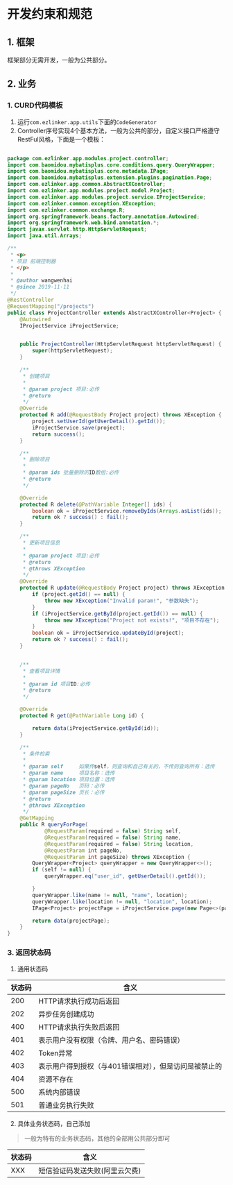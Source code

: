 # 开发约束和规范
## 1. 框架
框架部分无需开发，一般为公共部分。
## 2. 业务
### 1. CURD代码模板
1. 运行`com.ezlinker.app.utils`下面的`CodeGenerator`
2. Controller序号实现4个基本方法，一般为公共的部分，自定义接口严格遵守RestFul风格，下面是一个模板：
```java

package com.ezlinker.app.modules.project.controller;
import com.baomidou.mybatisplus.core.conditions.query.QueryWrapper;
import com.baomidou.mybatisplus.core.metadata.IPage;
import com.baomidou.mybatisplus.extension.plugins.pagination.Page;
import com.ezlinker.app.common.AbstractXController;
import com.ezlinker.app.modules.project.model.Project;
import com.ezlinker.app.modules.project.service.IProjectService;
import com.ezlinker.common.exception.XException;
import com.ezlinker.common.exchange.R;
import org.springframework.beans.factory.annotation.Autowired;
import org.springframework.web.bind.annotation.*;
import javax.servlet.http.HttpServletRequest;
import java.util.Arrays;

/**
 * <p>
 * 项目 前端控制器
 * </p>
 *
 * @author wangwenhai
 * @since 2019-11-11
 */
@RestController
@RequestMapping("/projects")
public class ProjectController extends AbstractXController<Project> {
    @Autowired
    IProjectService iProjectService;


    public ProjectController(HttpServletRequest httpServletRequest) {
        super(httpServletRequest);
    }

    /**
     * 创建项目
     *
     * @param project 项目:必传
     * @return
     */
    @Override
    protected R add(@RequestBody Project project) throws XException {
        project.setUserId(getUserDetail().getId());
        iProjectService.save(project);
        return success();
    }

    /**
     * 删除项目
     *
     * @param ids 批量删除的ID数组:必传
     * @return
     */

    @Override
    protected R delete(@PathVariable Integer[] ids) {
        boolean ok = iProjectService.removeByIds(Arrays.asList(ids));
        return ok ? success() : fail();
    }

    /**
     * 更新项目信息
     *
     * @param project 项目:必传
     * @return
     * @throws XException
     */
    @Override
    protected R update(@RequestBody Project project) throws XException {
        if (project.getId() == null) {
            throw new XException("Invalid param!", "参数缺失");
        }
        if (iProjectService.getById(project.getId()) == null) {
            throw new XException("Project not exists!", "项目不存在");
        }
        boolean ok = iProjectService.updateById(project);
        return ok ? success() : fail();
    }


    /**
     * 查看项目详情
     *
     * @param id 项目ID:必传
     * @return
     */

    @Override
    protected R get(@PathVariable Long id) {

        return data(iProjectService.getById(id));
    }

    /**
     * 条件检索
     *
     * @param self     如果传self，则查询和自己有关的，不传则查询所有：选传
     * @param name     项目名称：选传
     * @param location 项目位置：选传
     * @param pageNo   页码：必传
     * @param pageSize 页长：必传
     * @return
     * @throws XException
     */
    @GetMapping
    public R queryForPage(
            @RequestParam(required = false) String self,
            @RequestParam(required = false) String name,
            @RequestParam(required = false) String location,
            @RequestParam int pageNo,
            @RequestParam int pageSize) throws XException {
        QueryWrapper<Project> queryWrapper = new QueryWrapper<>();
        if (self != null) {
            queryWrapper.eq("user_id", getUserDetail().getId());

        }
        queryWrapper.like(name != null, "name", location);
        queryWrapper.like(location != null, "location", location);
        IPage<Project> projectPage = iProjectService.page(new Page<>(pageNo, pageSize), queryWrapper);

        return data(projectPage);
    }
}


```
### 3. 返回状态码
1. 通用状态码

| 状态码 | 含义                                                  |
| ------ | -----------------------------------------------------|
| 200    | HTTP请求执行成功后返回                                |
| 202    | 异步任务创建成功                                      |
| 400    | HTTP请求执行失败后返回                                |
| 401    | 表示用户没有权限（令牌、用户名、密码错误）            |
| 402    | Token异常            |      |
| 403    | 表示用户得到授权（与401错误相对），但是访问是被禁止的 |
| 404    | 资源不存在                                            |
| 500    | 系统内部错误                                            |
| 501    | 普通业务执行失败                                            |

2. 具体业务状态码，自己添加
> 一般为特有的业务状态码，其他的全部用公共部分即可

| 状态码 | 含义                                                  |
| ------ | ----------------------------------------------------- |
| XXX    | 短信验证码发送失败(阿里云欠费)                                            |
